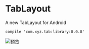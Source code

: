 # TabLayout
A new TabLayout for Android

```
compile 'com.xyz.tab:library:0.0.8'
```

![预览](http://upload-images.jianshu.io/upload_images/2381335-dc14ed396d528a16.gif?imageMogr2/auto-orient/strip)
